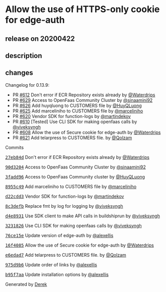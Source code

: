 # Allow the use of HTTPS-only cookie for edge-auth

## release on 20200422

## description

## changes

Changelog for 0.13.9:

* PR <a class="issue-link js-issue-link" data-error-text="Failed to load title" data-id="577389494" data-permission-text="Title is private" data-url="https://github.com/openfaas/openfaas-cloud/issues/612" data-hovercard-type="pull_request" data-hovercard-url="/openfaas/openfaas-cloud/pull/612/hovercard" href="https://github.com/openfaas/openfaas-cloud/pull/612">#612</a> Don't error if ECR Repository exists already by <a class="user-mention notranslate" data-hovercard-type="user" data-hovercard-url="/users/Waterdrips/hovercard" data-octo-click="hovercard-link-click" data-octo-dimensions="link_type:self" href="https://github.com/Waterdrips">@Waterdrips</a>
* PR <a class="issue-link js-issue-link" data-error-text="Failed to load title" data-id="596961463" data-permission-text="Title is private" data-url="https://github.com/openfaas/openfaas-cloud/issues/629" data-hovercard-type="pull_request" data-hovercard-url="/openfaas/openfaas-cloud/pull/629/hovercard" href="https://github.com/openfaas/openfaas-cloud/pull/629">#629</a> Access to OpenFaas Community Cluster by <a class="user-mention notranslate" data-hovercard-type="user" data-hovercard-url="/users/sinaamini92/hovercard" data-octo-click="hovercard-link-click" data-octo-dimensions="link_type:self" href="https://github.com/sinaamini92">@sinaamini92</a>
* PR <a class="issue-link js-issue-link" data-error-text="Failed to load title" data-id="596278547" data-permission-text="Title is private" data-url="https://github.com/openfaas/openfaas-cloud/issues/626" data-hovercard-type="pull_request" data-hovercard-url="/openfaas/openfaas-cloud/pull/626/hovercard" href="https://github.com/openfaas/openfaas-cloud/pull/626">#626</a> Add huyqluong to CUSTOMERS file by <a class="user-mention notranslate" data-hovercard-type="user" data-hovercard-url="/users/HuyQLuong/hovercard" data-octo-click="hovercard-link-click" data-octo-dimensions="link_type:self" href="https://github.com/HuyQLuong">@HuyQLuong</a>
* PR <a class="issue-link js-issue-link" data-error-text="Failed to load title" data-id="596011389" data-permission-text="Title is private" data-url="https://github.com/openfaas/openfaas-cloud/issues/625" data-hovercard-type="pull_request" data-hovercard-url="/openfaas/openfaas-cloud/pull/625/hovercard" href="https://github.com/openfaas/openfaas-cloud/pull/625">#625</a> Add marceliniho to CUSTOMERS file by <a class="user-mention notranslate" data-hovercard-type="user" data-hovercard-url="/users/marceliniho/hovercard" data-octo-click="hovercard-link-click" data-octo-dimensions="link_type:self" href="https://github.com/marceliniho">@marceliniho</a>
* PR <a class="issue-link js-issue-link" data-error-text="Failed to load title" data-id="581690582" data-permission-text="Title is private" data-url="https://github.com/openfaas/openfaas-cloud/issues/620" data-hovercard-type="pull_request" data-hovercard-url="/openfaas/openfaas-cloud/pull/620/hovercard" href="https://github.com/openfaas/openfaas-cloud/pull/620">#620</a> Vendor SDK for function-logs by <a class="user-mention notranslate" data-hovercard-type="user" data-hovercard-url="/users/martindekov/hovercard" data-octo-click="hovercard-link-click" data-octo-dimensions="link_type:self" href="https://github.com/martindekov">@martindekov</a>
* PR <a class="issue-link js-issue-link" data-error-text="Failed to load title" data-id="577204931" data-permission-text="Title is private" data-url="https://github.com/openfaas/openfaas-cloud/issues/610" data-hovercard-type="pull_request" data-hovercard-url="/openfaas/openfaas-cloud/pull/610/hovercard" href="https://github.com/openfaas/openfaas-cloud/pull/610">#610</a> [Tested] Use CLI SDK for making openfaas calls by <a class="user-mention notranslate" data-hovercard-type="user" data-hovercard-url="/users/viveksyngh/hovercard" data-octo-click="hovercard-link-click" data-octo-dimensions="link_type:self" href="https://github.com/viveksyngh">@viveksyngh</a>
* PR <a class="issue-link js-issue-link" data-error-text="Failed to load title" data-id="576784108" data-permission-text="Title is private" data-url="https://github.com/openfaas/openfaas-cloud/issues/608" data-hovercard-type="pull_request" data-hovercard-url="/openfaas/openfaas-cloud/pull/608/hovercard" href="https://github.com/openfaas/openfaas-cloud/pull/608">#608</a> Allow the use of Secure cookie for edge-auth by <a class="user-mention notranslate" data-hovercard-type="user" data-hovercard-url="/users/Waterdrips/hovercard" data-octo-click="hovercard-link-click" data-octo-dimensions="link_type:self" href="https://github.com/Waterdrips">@Waterdrips</a>
* PR <a class="issue-link js-issue-link" data-error-text="Failed to load title" data-id="583607632" data-permission-text="Title is private" data-url="https://github.com/openfaas/openfaas-cloud/issues/621" data-hovercard-type="pull_request" data-hovercard-url="/openfaas/openfaas-cloud/pull/621/hovercard" href="https://github.com/openfaas/openfaas-cloud/pull/621">#621</a> Add telarpress to CUSTOMERS file. by <a class="user-mention notranslate" data-hovercard-type="user" data-hovercard-url="/users/Qolzam/hovercard" data-octo-click="hovercard-link-click" data-octo-dimensions="link_type:self" href="https://github.com/Qolzam">@Qolzam</a>

Commits

<a class="commit-link" data-hovercard-type="commit" data-hovercard-url="https://github.com/openfaas/openfaas-cloud/commit/27eb84d48a523fe20ec731c37bc419c7d2537a63/hovercard" href="https://github.com/openfaas/openfaas-cloud/commit/27eb84d48a523fe20ec731c37bc419c7d2537a63"><tt>27eb84d</tt></a> Don't error if ECR Repository exists already by <a class="user-mention notranslate" data-hovercard-type="user" data-hovercard-url="/users/Waterdrips/hovercard" data-octo-click="hovercard-link-click" data-octo-dimensions="link_type:self" href="https://github.com/Waterdrips">@Waterdrips</a>

<a class="commit-link" data-hovercard-type="commit" data-hovercard-url="https://github.com/openfaas/openfaas-cloud/commit/90d32045a3b85a51c5f25f3550de365f27b01335/hovercard" href="https://github.com/openfaas/openfaas-cloud/commit/90d32045a3b85a51c5f25f3550de365f27b01335"><tt>90d3204</tt></a> Access to OpenFaas Community Cluster by <a class="user-mention notranslate" data-hovercard-type="user" data-hovercard-url="/users/sinaamini92/hovercard" data-octo-click="hovercard-link-click" data-octo-dimensions="link_type:self" href="https://github.com/sinaamini92">@sinaamini92</a>

<a class="commit-link" data-hovercard-type="commit" data-hovercard-url="https://github.com/openfaas/openfaas-cloud/commit/3fadd96c73f6cd4a2861161f5131c97557638c3d/hovercard" href="https://github.com/openfaas/openfaas-cloud/commit/3fadd96c73f6cd4a2861161f5131c97557638c3d"><tt>3fadd96</tt></a> Access to OpenFaas Community cluster by <a class="user-mention notranslate" data-hovercard-type="user" data-hovercard-url="/users/HuyQLuong/hovercard" data-octo-click="hovercard-link-click" data-octo-dimensions="link_type:self" href="https://github.com/HuyQLuong">@HuyQLuong</a>

<a class="commit-link" data-hovercard-type="commit" data-hovercard-url="https://github.com/openfaas/openfaas-cloud/commit/8955c4980ed89e2494d1581ced4098eca8c33c06/hovercard" href="https://github.com/openfaas/openfaas-cloud/commit/8955c4980ed89e2494d1581ced4098eca8c33c06"><tt>8955c49</tt></a> Add marceliniho to CUSTOMERS file by <a class="user-mention notranslate" data-hovercard-type="user" data-hovercard-url="/users/marceliniho/hovercard" data-octo-click="hovercard-link-click" data-octo-dimensions="link_type:self" href="https://github.com/marceliniho">@marceliniho</a>

<a class="commit-link" data-hovercard-type="commit" data-hovercard-url="https://github.com/openfaas/openfaas-cloud/commit/d22cdd3b722a5d85a75df1808c0506cea3477ef0/hovercard" href="https://github.com/openfaas/openfaas-cloud/commit/d22cdd3b722a5d85a75df1808c0506cea3477ef0"><tt>d22cdd3</tt></a> Vendor SDK for function-logs by <a class="user-mention notranslate" data-hovercard-type="user" data-hovercard-url="/users/martindekov/hovercard" data-octo-click="hovercard-link-click" data-octo-dimensions="link_type:self" href="https://github.com/martindekov">@martindekov</a>

<a class="commit-link" data-hovercard-type="commit" data-hovercard-url="https://github.com/openfaas/openfaas-cloud/commit/8c3defbebdd14db9ed2a2aab77b8dc35a684ae9f/hovercard" href="https://github.com/openfaas/openfaas-cloud/commit/8c3defbebdd14db9ed2a2aab77b8dc35a684ae9f"><tt>8c3defb</tt></a> Replace fmt by log for logging by <a class="user-mention notranslate" data-hovercard-type="user" data-hovercard-url="/users/viveksyngh/hovercard" data-octo-click="hovercard-link-click" data-octo-dimensions="link_type:self" href="https://github.com/viveksyngh">@viveksyngh</a>

<a class="commit-link" data-hovercard-type="commit" data-hovercard-url="https://github.com/openfaas/openfaas-cloud/commit/d4e8931d617837e86787a1f83e702eb1d981f291/hovercard" href="https://github.com/openfaas/openfaas-cloud/commit/d4e8931d617837e86787a1f83e702eb1d981f291"><tt>d4e8931</tt></a> Use SDK client to make API calls in buildshiprun by <a class="user-mention notranslate" data-hovercard-type="user" data-hovercard-url="/users/viveksyngh/hovercard" data-octo-click="hovercard-link-click" data-octo-dimensions="link_type:self" href="https://github.com/viveksyngh">@viveksyngh</a>

<a class="commit-link" data-hovercard-type="commit" data-hovercard-url="https://github.com/openfaas/openfaas-cloud/commit/32318266582f87878d5ec90b99e9151e0c82b562/hovercard" href="https://github.com/openfaas/openfaas-cloud/commit/32318266582f87878d5ec90b99e9151e0c82b562"><tt>3231826</tt></a> Use CLI SDK for making openfaas calls by <a class="user-mention notranslate" data-hovercard-type="user" data-hovercard-url="/users/viveksyngh/hovercard" data-octo-click="hovercard-link-click" data-octo-dimensions="link_type:self" href="https://github.com/viveksyngh">@viveksyngh</a>

<a class="commit-link" data-hovercard-type="commit" data-hovercard-url="https://github.com/openfaas/openfaas-cloud/commit/76ce15eb291a13459a9a9134181cf12a93ff2920/hovercard" href="https://github.com/openfaas/openfaas-cloud/commit/76ce15eb291a13459a9a9134181cf12a93ff2920"><tt>76ce15e</tt></a> Update version of edge-auth by <a class="user-mention notranslate" data-hovercard-type="user" data-hovercard-url="/users/alexellis/hovercard" data-octo-click="hovercard-link-click" data-octo-dimensions="link_type:self" href="https://github.com/alexellis">@alexellis</a>

<a class="commit-link" data-hovercard-type="commit" data-hovercard-url="https://github.com/openfaas/openfaas-cloud/commit/16f4085964f42e16af13baa2c79bcfbe2d554354/hovercard" href="https://github.com/openfaas/openfaas-cloud/commit/16f4085964f42e16af13baa2c79bcfbe2d554354"><tt>16f4085</tt></a> Allow the use of Secure cookie for edge-auth by <a class="user-mention notranslate" data-hovercard-type="user" data-hovercard-url="/users/Waterdrips/hovercard" data-octo-click="hovercard-link-click" data-octo-dimensions="link_type:self" href="https://github.com/Waterdrips">@Waterdrips</a>

<a class="commit-link" data-hovercard-type="commit" data-hovercard-url="https://github.com/openfaas/openfaas-cloud/commit/e6edad7841777f4c84c059d6fe345fcc4b439c90/hovercard" href="https://github.com/openfaas/openfaas-cloud/commit/e6edad7841777f4c84c059d6fe345fcc4b439c90"><tt>e6edad7</tt></a> Add telarpress to CUSTOMERS file. by <a class="user-mention notranslate" data-hovercard-type="user" data-hovercard-url="/users/Qolzam/hovercard" data-octo-click="hovercard-link-click" data-octo-dimensions="link_type:self" href="https://github.com/Qolzam">@Qolzam</a>

<a class="commit-link" data-hovercard-type="commit" data-hovercard-url="https://github.com/openfaas/openfaas-cloud/commit/975d9b6651320cd5386a903ea731746b71b33f1c/hovercard" href="https://github.com/openfaas/openfaas-cloud/commit/975d9b6651320cd5386a903ea731746b71b33f1c"><tt>975d9b6</tt></a> Update order of links by <a class="user-mention notranslate" data-hovercard-type="user" data-hovercard-url="/users/alexellis/hovercard" data-octo-click="hovercard-link-click" data-octo-dimensions="link_type:self" href="https://github.com/alexellis">@alexellis</a>

<a class="commit-link" data-hovercard-type="commit" data-hovercard-url="https://github.com/openfaas/openfaas-cloud/commit/b95f7aac74a6dbc88c1c46bd9e0606633e892adf/hovercard" href="https://github.com/openfaas/openfaas-cloud/commit/b95f7aac74a6dbc88c1c46bd9e0606633e892adf"><tt>b95f7aa</tt></a> Update installation options by <a class="user-mention notranslate" data-hovercard-type="user" data-hovercard-url="/users/alexellis/hovercard" data-octo-click="hovercard-link-click" data-octo-dimensions="link_type:self" href="https://github.com/alexellis">@alexellis</a>

Generated by <a href="https://github.com/alexellis/derek/">Derek</a>

